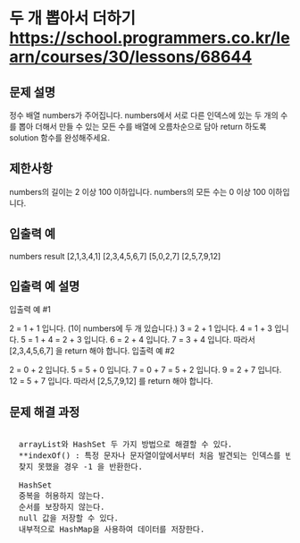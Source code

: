 # 두 개 뽑아서 더하기 https://school.programmers.co.kr/learn/courses/30/lessons/68644

## 문제 설명
정수 배열 numbers가 주어집니다. numbers에서 서로 다른 인덱스에 있는 두 개의 수를 뽑아 더해서 만들 수 있는 모든 수를 배열에 오름차순으로 담아 return 하도록 solution 함수를 완성해주세요.

## 제한사항
numbers의 길이는 2 이상 100 이하입니다.
numbers의 모든 수는 0 이상 100 이하입니다.
## 입출력 예
numbers	result
[2,1,3,4,1]	[2,3,4,5,6,7]
[5,0,2,7]	[2,5,7,9,12]
## 입출력 예 설명
입출력 예 #1

2 = 1 + 1 입니다. (1이 numbers에 두 개 있습니다.)
3 = 2 + 1 입니다.
4 = 1 + 3 입니다.
5 = 1 + 4 = 2 + 3 입니다.
6 = 2 + 4 입니다.
7 = 3 + 4 입니다.
따라서 [2,3,4,5,6,7] 을 return 해야 합니다.
입출력 예 #2

2 = 0 + 2 입니다.
5 = 5 + 0 입니다.
7 = 0 + 7 = 5 + 2 입니다.
9 = 2 + 7 입니다.
12 = 5 + 7 입니다.
따라서 [2,5,7,9,12] 를 return 해야 합니다.

## 문제 해결 과정
<pre>
  
  arrayList와 HashSet 두 가지 방법으로 해결할 수 있다.
  **indexOf() : 특정 문자나 문자열이앞에서부터 처음 발견되는 인덱스를 반환하며 
  찾지 못했을 경우 -1 을 반환한다.
  
  HashSet
  중복을 허용하지 않는다.
  순서를 보장하지 않는다.
  null 값을 저장할 수 있다.
  내부적으로 HashMap을 사용하여 데이터를 저장한다.
  
</pre>
